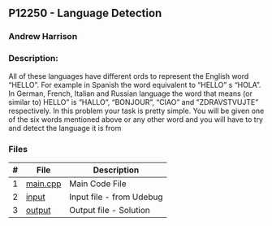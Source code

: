 ## P12250 - Language Detection
### Andrew Harrison
### Description:

All of these languages have different ords to represent the English word “HELLO”. For
example in Spanish the word equivalent to “HELLO” s “HOLA”. In German, French, Italian 
and Russian language the word that means (or similar to) HELLO” is “HALLO”, “BONJOUR”,
“CIAO” and "ZDRAVSTVUJTE” respectively. In this problem your task is pretty simple. You
will be given one of the six words mentioned above or any other word and you will have 
to try and detect the language it is from

### Files

|   #   | File                       | Description                                                |
| :---: | -------------------------- | ---------------------------------------------------------- |
|   1   | [main.cpp](./main.cpp)     | Main Code File                                             |
|   2   | [input](./input.txt)       | Input file - from Udebug                                   |
|   3   | [output](./output.txt)     | Output file - Solution                                     |
